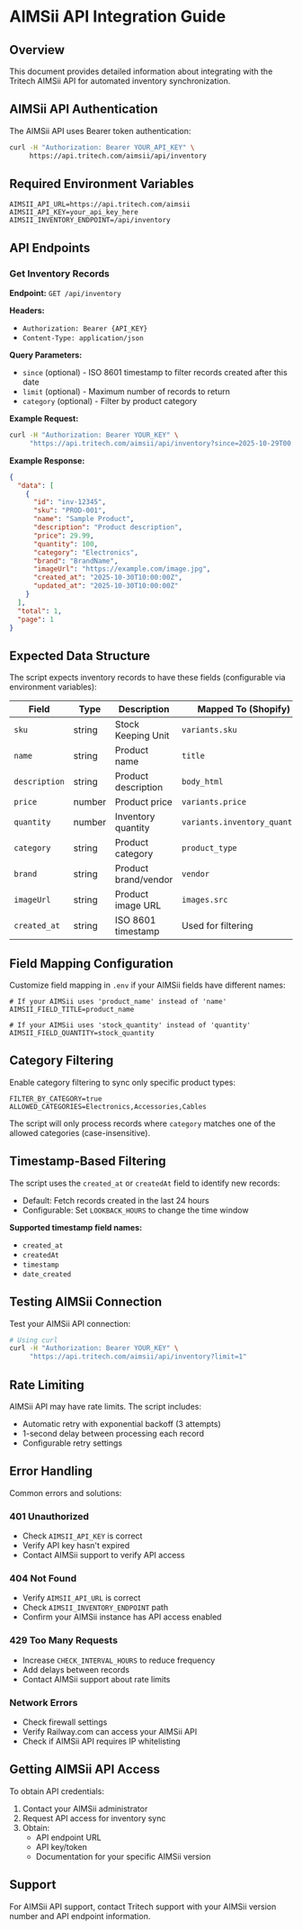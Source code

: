 # AIMSii API Integration Guide

## Overview

This document provides detailed information about integrating with the Tritech AIMSii API for automated inventory synchronization.

## AIMSii API Authentication

The AIMSii API uses Bearer token authentication:

```bash
curl -H "Authorization: Bearer YOUR_API_KEY" \
     https://api.tritech.com/aimsii/api/inventory
```

## Required Environment Variables

```env
AIMSII_API_URL=https://api.tritech.com/aimsii
AIMSII_API_KEY=your_api_key_here
AIMSII_INVENTORY_ENDPOINT=/api/inventory
```

## API Endpoints

### Get Inventory Records

**Endpoint:** `GET /api/inventory`

**Headers:**
- `Authorization: Bearer {API_KEY}`
- `Content-Type: application/json`

**Query Parameters:**
- `since` (optional) - ISO 8601 timestamp to filter records created after this date
- `limit` (optional) - Maximum number of records to return
- `category` (optional) - Filter by product category

**Example Request:**
```bash
curl -H "Authorization: Bearer YOUR_KEY" \
     "https://api.tritech.com/aimsii/api/inventory?since=2025-10-29T00:00:00Z&limit=100"
```

**Example Response:**
```json
{
  "data": [
    {
      "id": "inv-12345",
      "sku": "PROD-001",
      "name": "Sample Product",
      "description": "Product description",
      "price": 29.99,
      "quantity": 100,
      "category": "Electronics",
      "brand": "BrandName",
      "imageUrl": "https://example.com/image.jpg",
      "created_at": "2025-10-30T10:00:00Z",
      "updated_at": "2025-10-30T10:00:00Z"
    }
  ],
  "total": 1,
  "page": 1
}
```

## Expected Data Structure

The script expects inventory records to have these fields (configurable via environment variables):

| Field | Type | Description | Mapped To (Shopify) |
|-------|------|-------------|---------------------|
| `sku` | string | Stock Keeping Unit | `variants.sku` |
| `name` | string | Product name | `title` |
| `description` | string | Product description | `body_html` |
| `price` | number | Product price | `variants.price` |
| `quantity` | number | Inventory quantity | `variants.inventory_quantity` |
| `category` | string | Product category | `product_type` |
| `brand` | string | Product brand/vendor | `vendor` |
| `imageUrl` | string | Product image URL | `images.src` |
| `created_at` | string | ISO 8601 timestamp | Used for filtering |

## Field Mapping Configuration

Customize field mapping in `.env` if your AIMSii fields have different names:

```env
# If your AIMSii uses 'product_name' instead of 'name'
AIMSII_FIELD_TITLE=product_name

# If your AIMSii uses 'stock_quantity' instead of 'quantity'
AIMSII_FIELD_QUANTITY=stock_quantity
```

## Category Filtering

Enable category filtering to sync only specific product types:

```env
FILTER_BY_CATEGORY=true
ALLOWED_CATEGORIES=Electronics,Accessories,Cables
```

The script will only process records where `category` matches one of the allowed categories (case-insensitive).

## Timestamp-Based Filtering

The script uses the `created_at` or `createdAt` field to identify new records:

- Default: Fetch records created in the last 24 hours
- Configurable: Set `LOOKBACK_HOURS` to change the time window

**Supported timestamp field names:**
- `created_at`
- `createdAt`
- `timestamp`
- `date_created`

## Testing AIMSii Connection

Test your AIMSii API connection:

```bash
# Using curl
curl -H "Authorization: Bearer YOUR_KEY" \
     "https://api.tritech.com/aimsii/api/inventory?limit=1"
```

## Rate Limiting

AIMSii API may have rate limits. The script includes:

- Automatic retry with exponential backoff (3 attempts)
- 1-second delay between processing each record
- Configurable retry settings

## Error Handling

Common errors and solutions:

### 401 Unauthorized
- Check `AIMSII_API_KEY` is correct
- Verify API key hasn't expired
- Contact AIMSii support to verify API access

### 404 Not Found
- Verify `AIMSII_API_URL` is correct
- Check `AIMSII_INVENTORY_ENDPOINT` path
- Confirm your AIMSii instance has API access enabled

### 429 Too Many Requests
- Increase `CHECK_INTERVAL_HOURS` to reduce frequency
- Add delays between records
- Contact AIMSii support about rate limits

### Network Errors
- Check firewall settings
- Verify Railway.com can access your AIMSii API
- Check if AIMSii API requires IP whitelisting

## Getting AIMSii API Access

To obtain API credentials:

1. Contact your AIMSii administrator
2. Request API access for inventory sync
3. Obtain:
   - API endpoint URL
   - API key/token
   - Documentation for your specific AIMSii version

## Support

For AIMSii API support, contact Tritech support with your AIMSii version number and API endpoint information.